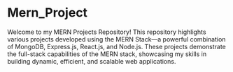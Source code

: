 # Mern_Project
 Welcome to my MERN Projects Repository!  This repository highlights various projects developed using the MERN Stack—a powerful combination of MongoDB, Express.js, React.js, and Node.js. These projects demonstrate the full-stack capabilities of the MERN stack, showcasing my skills in building dynamic, efficient, and scalable web applications.
